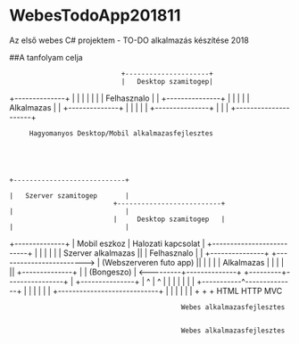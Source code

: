 # WebesTodoApp201811
Az első webes C# projektem - TO-DO alkalmazás készítése 2018

##A tanfolyam celja


                                +---------------------+
                                |   Desktop szamitogep|
+--------------+                |                     |
|              |                |                     |
|  Felhasznalo |                | +---------------+   |
|              |                | | Alkalmazas    |   |
+--------------+                | |               |   |
                                | +---------------+   |
                                |                     |
                                +---------------------+

         Hagyomanyos Desktop/Mobil alkalmazasfejlesztes




                                                                                  +----------------------------+
                                                                                  |   Szerver szamitogep       |
                              +--------------------------+                        |                            |
                              |     Desktop szamitogep   |                        |                            |
+--------------+              |     Mobil eszkoz         |     Halozati kapcsolat | +--------------------------+
|              |              |                          |                        | | Szerver alkalmazas      ||
|  Felhasznalo |              |   +---------------+      +------------------------> | (Webszerveren futo app) ||
|              |              |   | Alkalmazas    |      |                        | |                         ||
+--------------+              |   | (Bongeszo)    |      <---------+--------------+ +---------+----------------+
                              |   +---------------+      |         ^              |           ^                |
                              |                          |         |              |           |                |
                              +-----------^--------------+         |              |           |                |
                                          |                        |              +----------------------------+
                                          |                        |                          |
                                          |                        |                          |
                                          +                        +                          +
                                         HTML                     HTTP                       MVC


                                               Webes alkalmazasfejlesztes


                                               Webes alkalmazasfejlesztes
